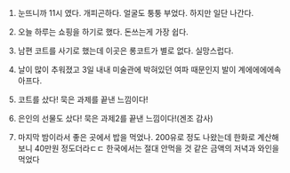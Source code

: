 1. 눈뜨니까 11시 였다. 개피곤하다. 얼굴도 퉁퉁 부었다. 하지만 일단 나간다.

2. 오늘 하루는 쇼핑을 하기로 했다. 돈쓰는게 가장 쉽다.

3. 남편 코트를 사기로 했는데 이곳은 롱코트가 별로 없다. 실망스럽다.

4. 날이 많이 추워졌고 3일 내내 미술관에 박혀있던 여파 때문인지 발이 계에에에에속 아프다.

5. 코트를 샀다! 묵은 과제를 끝낸 느낌이다!

6. 은인의 선물도 샀다! 묵은 과제2를 끝낸 느낌이다!(겐조 감사)

7. 마지막 밤이라서 좋은 곳에서 밥을 먹었나. 200유로 정도 나왔는데 한화로 계산해보니 40만원 정도더라ㄷㄷ 한국에서는 절대 안먹을 것 같은 금액의 저녁과 와인을 먹었다